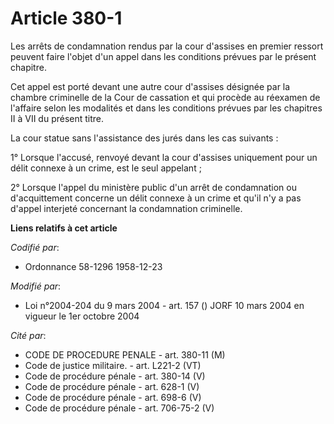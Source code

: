 # Article 380-1

Les arrêts de condamnation rendus par la cour d'assises en premier ressort peuvent faire l'objet d'un appel dans les
conditions prévues par le présent chapitre.

Cet appel est porté devant une autre cour d'assises désignée par la chambre criminelle de la Cour de cassation et qui procède
au réexamen de l'affaire selon les modalités et dans les conditions prévues par les chapitres II à VII du présent titre.

La cour statue sans l'assistance des jurés dans les cas suivants :

1° Lorsque l'accusé, renvoyé devant la cour d'assises uniquement pour un délit connexe à un crime, est le seul appelant ;

2° Lorsque l'appel du ministère public d'un arrêt de condamnation ou d'acquittement concerne un délit connexe à un crime et
qu'il n'y a pas d'appel interjeté concernant la condamnation criminelle.

**Liens relatifs à cet article**

_Codifié par_:

  - Ordonnance 58-1296 1958-12-23

_Modifié par_:

  - Loi n°2004-204 du 9 mars 2004 - art. 157 () JORF 10 mars 2004 en vigueur le 1er octobre 2004

_Cité par_:

  - CODE DE PROCEDURE PENALE - art. 380-11 (M)
  - Code de justice militaire. - art. L221-2 (VT)
  - Code de procédure pénale - art. 380-14 (V)
  - Code de procédure pénale - art. 628-1 (V)
  - Code de procédure pénale - art. 698-6 (V)
  - Code de procédure pénale - art. 706-75-2 (V)
